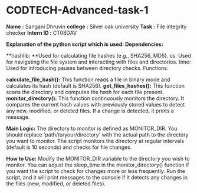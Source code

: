 # CODTECH-Advanced-task-1

**Name :** Sangani Dhruvin
**college :** Silver oak university
**Task :** File integrity checker
**Intern ID :** CT08DAV


**Explanation of the python script which is used:
Dependencies:**

**hashlib: **Used for calculating file hashes (e.g., SHA256, MD5).
os: Used for navigating the file system and interacting with files and directories.
time: Used for introducing pauses between directory checks.
Functions:

**calculate_file_hash():** This function reads a file in binary mode and calculates its hash (default is SHA256).
**get_files_hashes():** This function scans the directory and computes the hash for each file present.
**monitor_directory():** This function continuously monitors the directory. It compares the current hash values with previously stored values to detect any new, modified, or deleted files. If a change is detected, it prints a message.

**Main Logic:**
The directory to monitor is defined as MONITOR_DIR. You should replace 'path/to/your/directory' with the actual path to the directory you want to monitor.
The script monitors the directory at regular intervals (default is 10 seconds) and checks for file changes.

**How to Use:**
Modify the MONITOR_DIR variable to the directory you wish to monitor.
You can adjust the sleep_time in the monitor_directory() function if you want the script to check for changes more or less frequently.
Run the script, and it will print messages to the console if it detects any changes in the files (new, modified, or deleted files).
